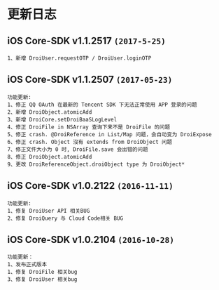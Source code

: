 # 更新日志

## iOS Core-SDK v1.1.2517 `(2017-5-25)`
```
1、新增 DroiUser.requestOTP / DroiUser.loginOTP
```

## iOS Core-SDK v1.1.2507 `(2017-05-23)`
```
功能更新:
1、修正 QQ OAuth 在最新的 Tencent SDK 下无法正常使用 APP 登录的问题
2、新增 DroiObject.atomicAdd
3、新增 DroiCore.setDroiBaaSLogLevel
4、修正 DroiFile in NSArray 查询下来不是 DroiFile 的问题
5、修正 crash. @DroiReference in List/Map 问题，会自动变为 DroiExpose
6、修正 crash. Object 沒有 extends from DroiObject 问题
7、修正文件大小为 0 时, DroiFile.save 会出错的问题
8、修正 DroiObject.atomicAdd
9、更改 DroiReferenceObject.droiObject type 为 DroiObject*
```

## iOS Core-SDK v1.0.2122 `(2016-11-11)`
```
功能更新:
1、修复 DroiUser API 相关BUG
2、修复 DroiQuery 与 Cloud Code相关 BUG
```

## iOS Core-SDK v1.0.2104 `(2016-10-28)`
```
功能更新： 
1、发布正式版本
1、修复 DroiFile 相关bug
3、修复 DroiUser 相关bug
``` 

